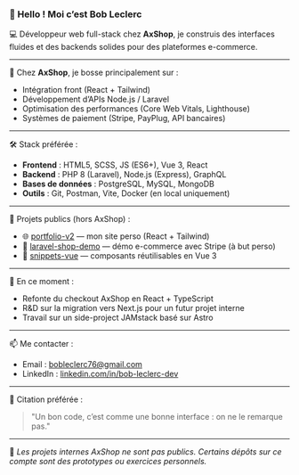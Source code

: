 ### 👋 Hello ! Moi c’est Bob Leclerc

💻 Développeur web full-stack chez **AxShop**, je construis des interfaces fluides et des backends solides pour des plateformes e-commerce.

---

🛒 Chez **AxShop**, je bosse principalement sur :
- Intégration front (React + Tailwind)
- Développement d’APIs Node.js / Laravel
- Optimisation des performances (Core Web Vitals, Lighthouse)
- Systèmes de paiement (Stripe, PayPlug, API bancaires)

---

🛠️ Stack préférée :
- **Frontend** : HTML5, SCSS, JS (ES6+), Vue 3, React
- **Backend** : PHP 8 (Laravel), Node.js (Express), GraphQL
- **Bases de données** : PostgreSQL, MySQL, MongoDB
- **Outils** : Git, Postman, Vite, Docker (en local uniquement)

---

📂 Projets publics (hors AxShop) :
- 🌐 [portfolio-v2](https://github.com/bobleclerc/portfolio-v2) — mon site perso (React + Tailwind)
- 🛒 [laravel-shop-demo](https://github.com/bobleclerc/laravel-shop-demo) — démo e-commerce avec Stripe (à but perso)
- 🧠 [snippets-vue](https://github.com/bobleclerc/snippets-vue) — composants réutilisables en Vue 3

---

🎯 En ce moment :
- Refonte du checkout AxShop en React + TypeScript
- R&D sur la migration vers Next.js pour un futur projet interne
- Travail sur un side-project JAMstack basé sur Astro

---

📫 Me contacter :
- Email : bobleclerc76@gmail.com
- LinkedIn : [linkedin.com/in/bob-leclerc-dev](www.linkedin.com/in/bob-leclerc-a16a67363)

---

💬 Citation préférée :
> "Un bon code, c’est comme une bonne interface : on ne le remarque pas."

---
🧪 *Les projets internes AxShop ne sont pas publics. Certains dépôts sur ce compte sont des prototypes ou exercices personnels.*
  
